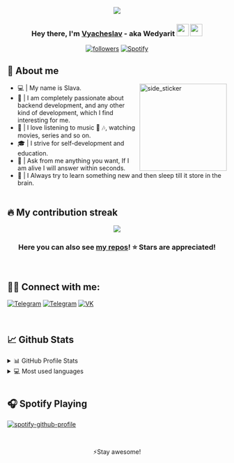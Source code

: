 
<p align="center">
  <img src="https://i.imgur.com/MhRI62b.gif">
</p>

<h3 align="center">Hey there, I'm <a href="https://github.com/Wedyarit">Vyacheslav</a> - aka Wedyarit <img src="https://media.giphy.com/media/hvRJCLFzcasrR4ia7z/giphy.gif" width="28"> <img src="https://emojis.slackmojis.com/emojis/images/1531849430/4246/blob-sunglasses.gif?1531849430" width="28"/></h3>

<p align="center">
  <a href="https://github.com/Wedyarit"><img alt="followers" title="Follow me on Github" src="https://img.shields.io/github/followers/Wedyarit?color=236ad3&style=for-the-badge&logo=github&label=Follow"/></a>  
  <a href="https://open.spotify.com/user/g3ansdmzkc19pankrj2eedd8c?si=f5bf27c6f0f14b78" target="_blank"><img src="https://img.shields.io/badge/Spotify-%231ED760.svg?&style=for-the-badge&logo=spotify&logoColor=white" alt="Spotify"></a>
</p>


## 📖 About me
<img align="right" width=200px height=200px alt="side_sticker" src="https://media.giphy.com/media/TEnXkcsHrP4YedChhA/giphy.gif" />

* 💻 | My name is Slava.
* 🎨 | I am completely passionate about backend development, and any other kind of development, which I find interesting for me.
* 📱 | I love listening to music :heartbeat: :notes:, watching movies, series and so on.
* 🎓 | I strive for self-development and education.
* :closed_book: | Ask from me anything you want, If I am alive I will answer within seconds. <br>
* :gem: | I Always try to learn something new and then sleep till it store in the brain. <br><br>
 


## 🔥 My contribution streak

<p align="center">
  <a href="https://github.com/Wedyarit/github-readme-streak-stats">
    <img src="https://github-readme-streak-stats.herokuapp.com?user=Wedyarit&theme=midnight-purple"/>
  </a>
</p>

<h3 align="center">Here you can also see <a href="https://github.com/Wedyarit?tab=repositories">my repos</a>! ⭐ Stars are appreciated!</h3>
<br>


## 🙋‍♂️ Connect with me:

<p align="left">
  <a href="https://t.me/Wedyarit"><img alt="Telegram" title="Telegram" src="https://img.shields.io/badge/Telegram-2CA5E0?style=for-the-badge&logo=telegram&logoColor=white"/></a>
   <a href="wedyarit@gmail.com"><img alt="Telegram" title="Telegram" src="https://img.shields.io/badge/Gmail-D14836?style=for-the-badge&logo=gmail&logoColor=white"/></a>
  <a href="https://vk.com/wedyarit"><img alt="VK" title="VK" src="https://img.shields.io/badge/-VK-%232962FF?style=for-the-badge&logo=vk&logoColor=white"/></a>
</p>
<br>

## 📈 Github Stats

<details>
  <summary>📊 GitHub Profile Stats</summary>
  <br/>
  <a href=""><img alt="Wedyarit's Github Stats" src="https://github-readme-stats.vercel.app/api?username=Wedyarit&show_icons=true&count_private=true&theme=midnight-purple" /></a>
</details>

<details> 
  <summary>💻 Most used languages</summary>
  <br/>
  <a href=""><img alt="Wedyarit's Top Languages" src="https://github-readme-stats.vercel.app/api/top-langs/?username=Wedyarit&langs_count=10&layout=compact&theme=midnight-purple" /></a>
  <br/>
  <b>Note:</b> This chart is only a metric of which languages my public code on GitHub consists of and does not reflect my experience or skill level.
</details>
<br>

## 🎧 Spotify Playing
[![spotify-github-profile](https://spotify-github-profile.vercel.app/api/view?uid=g3ansdmzkc19pankrj2eedd8c&cover_image=true&theme=default)](https://open.spotify.com/user/g3ansdmzkc19pankrj2eedd8c?si=b8e61e659962426e)


<br />

<p align='center'>⚡Stay awesome!</p>
   
